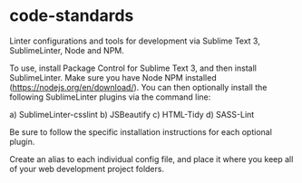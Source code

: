 # code-standards
Linter configurations and tools for development via Sublime Text 3, SublimeLinter, Node and NPM. 

To use, install Package Control for Sublime Text 3, and then install SublimeLinter. Make sure you have Node NPM installed (https://nodejs.org/en/download/). You can then optionally install the following SublimeLinter plugins via the command line: 

a) SublimeLinter-csslint
b) JSBeautify
c) HTML-Tidy
d) SASS-Lint

Be sure to follow the specific installation instructions for each optional plugin. 

Create an alias to each individual config file, and place it where you keep all of your web development project folders. 


